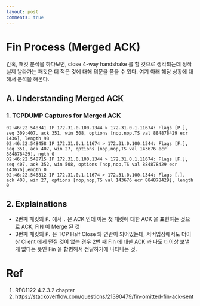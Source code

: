 ```yaml
---
layout: post
comments: true
---
```


# Fin Process (Merged ACK)

간혹, 패킷 분석을 하다보면, close 4-way handshake 를 할 것으로 생각되는데 정작 실제 날라가는 패킷은 더 적은 것에 대해 의문을 품을 수 있다.
여기 아래 해당 상황에 대해서 분석을 해본다.

## A. Understanding Merged ACK

### 1. TCPDUMP Captures for Merged ACK
```
02:46:22.548341 IP 172.31.0.100.1344 > 172.31.0.1.11674: Flags [P.], seq 309:407, ack 351, win 508, options [nop,nop,TS val 884878429 ecr 1436], length 98
02:46:22.548458 IP 172.31.0.1.11674 > 172.31.0.100.1344: Flags [F.], seq 351, ack 407, win 27, options [nop,nop,TS val 143676 ecr 884878429], ngth 0
02:46:22.548715 IP 172.31.0.100.1344 > 172.31.0.1.11674: Flags [F.], seq 407, ack 352, win 508, options [nop,nop,TS val 884878429 ecr 143676],ength 0
02:46:22.548812 IP 172.31.0.1.11674 > 172.31.0.100.1344: Flags [.], ack 408, win 27, options [nop,nop,TS val 143676 ecr 884878429], length 0
```

## 2. Explainations

- 2번째 패킷의 `F.` 에서 `.` 은 ACK 인데 이는 첫 패킷에 대한 ACK 을 표현하는 것으로 ACK, FIN 이 Merge 된 것
- 3번째 패킷의 `F.` 은 TCP Half Close 와 연관이 되어있는데, 서버입장에서도 더이상 Client 에게 던질 것이 없는 경우 2번 째 Fin 에 대한 ACK 과 나도 더이상 보낼 게 없다는 뜻인
  Fin 을 합병해서 전달하기에 나타나는 것.

# Ref

1. RFC1122 4.2.3.2 chapter
2. https://stackoverflow.com/questions/21390479/fin-omitted-fin-ack-sent


